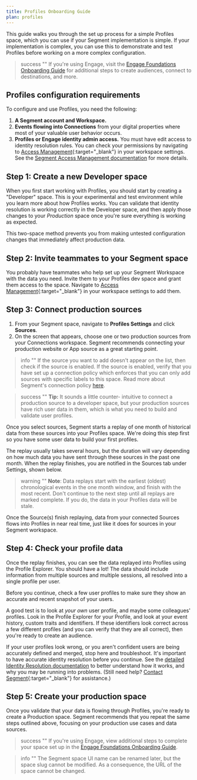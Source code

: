 ```yaml
---
title: Profiles Onboarding Guide
plan: profiles
---
```


This guide walks you through the set up process for a simple Profiles space, which you can use if your Segment implementation is simple. If your implementation is complex, you can use this to demonstrate and test Profiles before working on a more complex configuration.

> success ""
> If you're using Engage, visit the [Engage Foundations Onboarding Guide](/docs/engage/quickstart) for additional steps to create audiences, connect to destinations, and more.

## Profiles configuration requirements

To configure and use Profiles, you need the following:

1. **A Segment account and Workspace.**
2. **Events flowing into Connections** from your digital properties where most of your valuable user behavior occurs.
3. **Profiles or Engage identity admin access.** You must have edit access to identity resolution rules. You can check your permissions by navigating to [Access Management](https://app.segment.com/goto-my-workspace/settings/access-management){:target="_blank"} in your workspace settings. See the [Segment Access Management documentation](/docs/segment-app/iam/) for more details.

## Step 1: Create a new Developer space

When you first start working with Profiles, you should start by creating a "Developer" space. This is your experimental and test environment while you learn more about how Profiles works. You can validate that identity resolution is working correctly in the Developer space, and then apply those changes to your *Production* space once you're sure everything is working as expected.

This two-space method prevents you from making untested configuration changes that immediately affect production data.

<!-- TODO: I can't see this in any of the spaces I'm an admin in
To create a Engage space:
1. In your Segment workspace, click **Engage** from the left-navigation.
2.  -->

## Step 2: Invite teammates to your Segment space

You probably have teammates who help set up your Segment Workspace with the data you need. Invite them to your Profiles dev space and grant them access to the space. Navigate to [Access Management](https://app.segment.com/goto-my-workspace/settings/access-management){:target="_blank"} in your workspace settings to add them.

<!-- TODO: actually add steps here -->

## Step 3: Connect production sources

1. From your Segment space, navigate to **Profiles Settings** and click **Sources**.
2. On the screen that appears, choose one or two production sources from your Connections workspace.
   Segment recommends connecting your production website or App source as a great starting point.

> info ""
> If the source you want to add doesn't appear on the list, then check if the source is enabled. If the source is enabled, verify that you have set up a connection policy which enforces that you can only add sources with specific labels to this space. Read more about Segment's connection policy [here](/docs/profiles/identity-resolution/space-setup/#step-three-set-up-a-connection-policy).

> success ""
> **Tip:** It sounds a little counter- intuitive to connect a production source to a developer space, but your production sources have rich user data in them, which is what you need to build and validate user profiles.

Once you select sources, Segment starts a replay of one month of historical data from these sources into your Profiles space. We're doing this step first so you have some user data to build your first profiles.

The replay usually takes several hours, but the duration will vary depending on how much data you have sent through these sources in the past one month. When the replay finishes, you are notified in the Sources tab under Settings, shown below.

> warning ""
> **Note**: Data replays start with the earliest (oldest) chronological events in the one month window, and finish with the most recent. Don't continue to the next step until all replays are marked complete. If you do, the data in your Profiles data will be stale.

Once the Source(s) finish replaying, data from your connected Sources flows into Profiles in near real time, just like it does for sources in your Segment workspace.


## Step 4: Check your profile data

Once the replay finishes, you can see the data replayed into Profiles using the Profile Explorer. You should have a lot! The data should include information from multiple sources and multiple sessions, all resolved into a single profile per user.

Before you continue, check a few user profiles to make sure they show an accurate and recent snapshot of your users.

A good test is to look at _your own_ user profile, and maybe some colleagues' profiles. Look in the Profile Explorer for your Profile, and look at your event history, custom traits and identifiers. If these identifiers look correct across a few different profiles (and you can verify that they are all correct), then you're ready to create an audience.

If your user profiles look wrong, or you aren't confident users are being accurately defined and merged, stop here and troubleshoot. It's important to have accurate identity resolution before you continue. See the [detailed Identity Resolution documentation](/docs/profiles/identity-resolution/) to better understand how it works, and why you may be running into problems. (Still need help? [Contact Segment](https://segment.com/help/contact/){:target="_blank"} for assistance.)

## Step 5: Create your production space

Once you validate that your data is flowing through Profiles, you're ready to create a Production space. Segment recommends that you repeat the same steps outlined above, focusing on your production use cases and data sources.

> success ""
> If you're using Engage, view additional steps to complete your space set up in the [Engage Foundations Onboarding Guide](/docs/engage/quickstart).

> info ""
> The Segment space UI name can be renamed later, but the space slug cannot be modified. As a consequence, the URL of the space cannot be changed.
